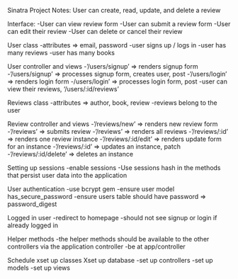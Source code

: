 Sinatra Project Notes: User can create, read, update, and delete a review

Interface:
-User can view review form
-User can submit a review form
-User can edit their review
-User can delete or cancel their review

User class
-attributes => email, password
-user signs up / logs in
-user has many reviews
-user has many books

User controller and views
-’/users/signup’ => renders signup form
-’/users/signup’ => processes signup form, creates user, post
-’/users/login’ => renders login form
-/users/login’ => processes login form, post
-user can view their reviews, ‘/users/:id/reviews’

Reviews class
-attributes => author, book, review
-reviews belong to the user

Review controller and views
-’/reviews/new’ => renders new review form
-’/reviews’ => submits review
-’/reviews’ => renders all reviews
-’/reviews/:id’ => renders one review instance
-’/reviews/:id/edit’ => renders update form for an instance
-’/reviews/:id’ => updates an instance, patch
-’/reviews/:id/delete’ => deletes an instance

Setting up sessions
-enable sessions
-Use sessions hash in the methods that persist user data into the application

User authentication
-use bcrypt gem
-ensure user model has_secure_password
-ensure users table should have password => password_digest

Logged in user
-redirect to homepage
-should not see signup or login if already logged in

Helper methods
-the helper methods should be available to the other controllers via the application controller
-be at app/controller

Schedule
xset up classes
Xset up database
-set up controllers
-set up models
-set up views
